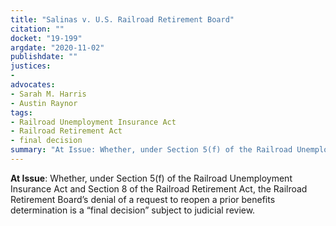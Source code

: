 ```yaml
---
title: "Salinas v. U.S. Railroad Retirement Board"
citation: ""
docket: "19-199"
argdate: "2020-11-02"
publishdate: ""
justices:
- 
advocates:
- Sarah M. Harris
- Austin Raynor
tags:
- Railroad Unemployment Insurance Act
- Railroad Retirement Act
- final decision
summary: "At Issue: Whether, under Section 5(f) of the Railroad Unemployment Insurance Act and Section 8 of the Railroad Retirement Act, the Railroad Retirement Board’s denial of a request to reopen a prior benefits determination is a “final decision” subject to judicial review."
---
```

**At Issue**: Whether, under Section 5(f) of the Railroad Unemployment Insurance Act and Section 8 of the Railroad Retirement Act, the Railroad Retirement Board’s denial of a request to reopen a prior benefits determination is a “final decision” subject to judicial review.